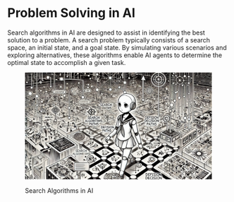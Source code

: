 # Problem Solving in AI

Search algorithms in AI are designed to assist in identifying the best solution to a problem. A search problem typically consists of a search space, an initial state, and a goal state. By simulating various scenarios and exploring alternatives, these algorithms enable AI agents to determine the optimal state to accomplish a given task.

<div align="left"><figure><img src="../../.gitbook/assets/image (1) (1) (1) (1) (1) (1) (1) (1) (1) (1) (1) (1) (1) (1) (1) (1) (1) (1) (1) (1).png" alt="" width="563"><figcaption><p>Search Algorithms in AI</p></figcaption></figure></div>
